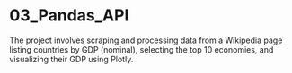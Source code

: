 # 03_Pandas_API
The project involves scraping and processing data from a Wikipedia page listing countries by GDP (nominal), selecting the top 10 economies, and visualizing their GDP using Plotly.
